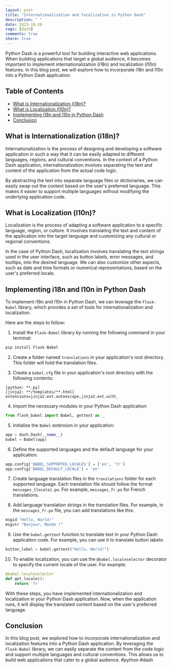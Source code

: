 ```yaml
---
layout: post
title: "Internationalization and localization in Python Dash"
description: " "
date: 2023-10-26
tags: [dash]
comments: true
share: true
---
```


Python Dash is a powerful tool for building interactive web applications. When building applications that target a global audience, it becomes important to implement internationalization (i18n) and localization (l10n) features. In this blog post, we will explore how to incorporate i18n and l10n into a Python Dash application.

## Table of Contents
- [What is Internationalization (i18n)?](#what-is-internationalization-i18n)
- [What is Localization (l10n)?](#what-is-localization-l10n)
- [Implementing i18n and l10n in Python Dash](#implementing-i18n-and-l10n-in-python-dash)
- [Conclusion](#conclusion)

## What is Internationalization (i18n)?

Internationalization is the process of designing and developing a software application in such a way that it can be easily adapted to different languages, regions, and cultural conventions. In the context of a Python Dash application, internationalization involves separating the text and content of the application from the actual code logic.

By abstracting the text into separate language files or dictionaries, we can easily swap out the content based on the user's preferred language. This makes it easier to support multiple languages without modifying the underlying application code.

## What is Localization (l10n)?

Localization is the process of adapting a software application to a specific language, region, or culture. It involves translating the text and content of the application into the target language and customizing any cultural or regional conventions.

In the case of Python Dash, localization involves translating the text strings used in the user interface, such as button labels, error messages, and tooltips, into the desired language. We can also customize other aspects, such as date and time formats or numerical representations, based on the user's preferred locale.

## Implementing i18n and l10n in Python Dash

To implement i18n and l10n in Python Dash, we can leverage the `Flask-Babel` library, which provides a set of tools for internationalization and localization. 

Here are the steps to follow:

1. Install the `Flask-Babel` library by running the following command in your terminal:

```python
pip install Flask-Babel
```

2. Create a folder named `translations` in your application's root directory. This folder will hold the translation files.

3. Create a `babel.cfg` file in your application's root directory with the following contents:

```
[python: **.py]
[jinja2: **/templates/**.html]
extensions=jinja2.ext.autoescape,jinja2.ext.with_
```

4. Import the necessary modules in your Python Dash application:

```python
from flask_babel import Babel, gettext as _
```

5. Initialize the `Babel` extension in your application:

```python
app = dash.Dash(__name__)
babel = Babel(app)
```

6. Define the supported languages and the default language for your application:

```python
app.config['BABEL_SUPPORTED_LOCALES'] = ['en', 'fr']
app.config['BABEL_DEFAULT_LOCALE'] = 'en'
```

7. Create language translation files in the `translations` folder for each supported language. Each translation file should follow the format `messages_{locale}.po`. For example, `messages_fr.po` for French translations.

8. Add language translation strings in the translation files. For example, in the `messages_fr.po` file, you can add translations like this:

```python
msgid "Hello, World!"
msgstr "Bonjour, Monde !"
```

9. Use the `babel.gettext` function to translate text in your Python Dash application code. For example, you can use it to translate button labels:

```python
button_label = babel.gettext("Hello, World!")
```

10. To enable localization, you can use the `@babel.localeselector` decorator to specify the current locale of the user. For example:

```python
@babel.localeselector
def get_locale():
    return 'fr'
```

With these steps, you have implemented internationalization and localization in your Python Dash application. Now, when the application runs, it will display the translated content based on the user's preferred language.

## Conclusion

In this blog post, we explored how to incorporate internationalization and localization features into a Python Dash application. By leveraging the `Flask-Babel` library, we can easily separate the content from the code logic and support multiple languages and cultural conventions. This allows us to build web applications that cater to a global audience. #python #dash